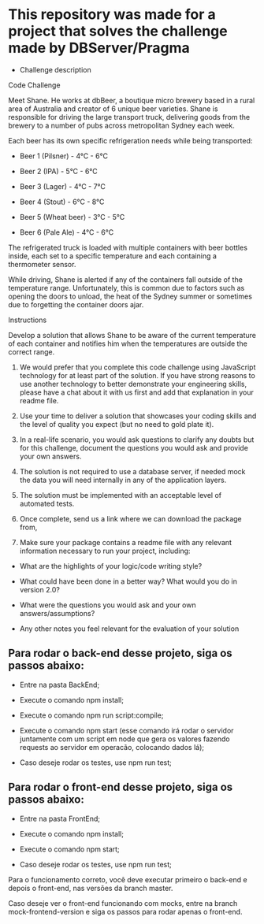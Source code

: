 # This repository was made for a project that solves the challenge made by DBServer/Pragma

- Challenge description 

Code Challenge

Meet Shane. He works at dbBeer, a boutique micro brewery based in a rural area of Australia and creator of 6 unique beer varieties. Shane is responsible for driving the large transport truck, delivering goods from the brewery to a number of pubs across metropolitan Sydney each week.

Each beer has its own specific refrigeration needs while being transported:

- Beer 1 (Pilsner) - 4°C - 6°C

- Beer 2 (IPA) - 5°C - 6°C

- Beer 3 (Lager) - 4°C - 7°C

- Beer 4 (Stout) - 6°C - 8°C

- Beer 5 (Wheat beer) - 3°C - 5°C

- Beer 6 (Pale Ale) - 4°C - 6°C

The refrigerated truck is loaded with multiple containers with beer bottles inside, each set to a specific temperature and each containing a thermometer sensor.

While driving, Shane is alerted if any of the containers fall outside of the temperature range. Unfortunately, this is common due to factors such as opening the doors to unload, the heat of the Sydney summer or sometimes due to forgetting the container doors ajar.

Instructions

Develop a solution that allows Shane to be aware of the current temperature of each container and notifies him when the temperatures are outside the correct range.

1. We would prefer that you complete this code challenge using JavaScript technology for at least part of the solution. If you have strong reasons to use another technology to better demonstrate your engineering skills, please have a chat about it with us first and add that explanation in your readme file.

2. Use your time to deliver a solution that showcases your coding skills and the level of quality you expect (but no need to gold plate it).

3. In a real-life scenario, you would ask questions to clarify any doubts but for this challenge, document the questions you would ask and provide your own answers.

4. The solution is not required to use a database server, if needed mock the data you will need internally in any of the application layers.

5. The solution must be implemented with an acceptable level of automated tests.

6. Once complete, send us a link where we can download the package from,

7. Make sure your package contains a readme file with any relevant information necessary to run your project, including:

- What are the highlights of your logic/code writing style?

- What could have been done in a better way? What would you do in version 2.0?

- What were the questions you would ask and your own answers/assumptions?

- Any other notes you feel relevant for the evaluation of your solution

## Para rodar o back-end desse projeto, siga os passos abaixo:

- Entre na pasta BackEnd;

- Execute o comando npm install;

- Execute o comando npm run script:compile;

- Execute o comando npm start (esse comando irá rodar o servidor juntamente com um script em node que gera os valores fazendo requests ao servidor em operacão, colocando dados lá);

- Caso deseje rodar os testes, use npm run test;

## Para rodar o front-end desse projeto, siga os passos abaixo:

- Entre na pasta FrontEnd;

- Execute o comando npm install;

- Execute o comando npm start;

- Caso deseje rodar os testes, use npm run test;

Para o funcionamento correto, você deve executar primeiro o back-end e depois o front-end, nas versões da branch master.

Caso deseje ver o front-end funcionando com mocks, entre na branch mock-frontend-version e siga os passos para rodar apenas o front-end.
